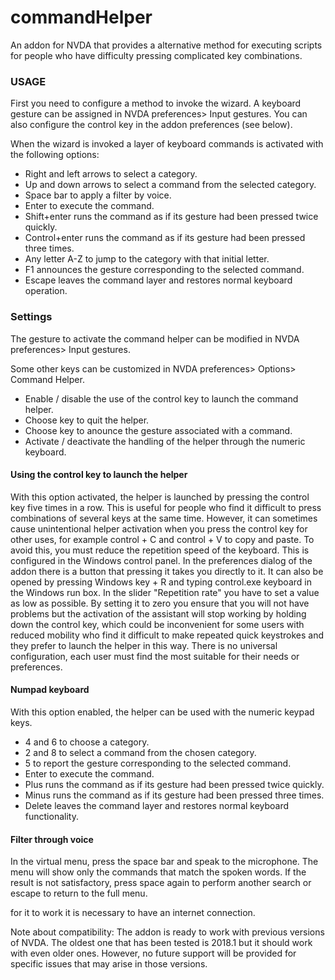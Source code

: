 # commandHelper 
An addon for NVDA that provides a alternative method for executing scripts for people who have difficulty pressing complicated key combinations. 

### USAGE 

First you need to configure a method to invoke the wizard. A keyboard gesture can be assigned in NVDA preferences> Input gestures. You can also configure the control key in the addon preferences (see below).

When the wizard is invoked a layer of keyboard commands is activated with the following options: 

* Right and left arrows to select a category. 
* Up and down arrows to select a command from the selected category. 
* Space bar to apply a filter by voice. 
* Enter to execute the command. 
* Shift+enter runs the command as if its gesture had been pressed twice quickly. 
* Control+enter runs the command as if its gesture had been pressed three times. 
* Any letter A-Z to jump to the category with that initial letter. 
* F1 announces the gesture corresponding to the selected command. 
* Escape   leaves the command layer and restores normal keyboard operation. 

### Settings 

The gesture to activate the command helper can be modified in NVDA preferences> Input gestures. 



Some other keys can be customized in NVDA preferences> Options> Command Helper. 

* Enable / disable the use of the control key to launch the command helper. 
* Choose  key to quit the helper. 
* Choose key to anounce the gesture associated with a command. 
* Activate / deactivate the handling of the helper through the numeric keyboard. 


#### Using the control key to launch the helper 

With this option activated, the helper is launched by pressing the control key five times in a row. This is useful for people who find it difficult to press combinations of several keys at the same time. However, it can sometimes cause unintentional helper activation when you press the control key for other uses, for example control + C and control + V to copy and paste. To avoid this, you must reduce the repetition speed of the keyboard. This is configured in the Windows control panel. In the preferences dialog of the addon there is a button that pressing it takes you directly to it. It can also be opened by pressing Windows key + R and typing control.exe keyboard in the Windows run box. In the slider "Repetition rate" you have to set a value as low as possible. By setting it to zero you ensure that you will not have problems but the activation of the assistant will stop working by holding down the control key, which could be inconvenient for some users with reduced mobility who find it difficult to make repeated quick keystrokes and they prefer to launch the helper in this way. There is no universal configuration, each user must find the most suitable for their needs or preferences. 

#### Numpad keyboard

With this option enabled, the helper can be used with the numeric keypad keys. 

* 4 and 6 to choose a category. 
* 2 and 8 to select a command from the chosen category. 
* 5 to report the gesture corresponding to the selected command. 
* Enter to execute the command. 
* Plus  runs the command as if its gesture had been pressed twice quickly. 
* Minus  runs the command as if its gesture had been pressed three times. 
* Delete leaves the command layer and restores normal keyboard functionality. 

#### Filter through voice
 
In the virtual menu, press the space bar and speak to the microphone. The menu will show only the commands that match the spoken words. If the result is not satisfactory, press space again to perform another search or escape to return to the full menu.
 
for it to work it is necessary to have an internet connection.

Note about compatibility: The addon is ready to work with previous versions of NVDA. The oldest one that has been tested is 2018.1 but it should work with even older ones. However, no future support will be provided for specific issues that may arise in those versions. 